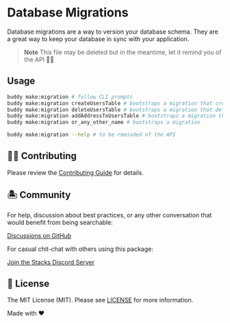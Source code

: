 # Database Migrations

Database migrations are a way to version your database schema. They are a great way to keep your database in sync with your application.

> **Note**
> This file may be deleted but in the meantime, let it remind you of the API 🤙🏼

## Usage

```sh
buddy make:migration # follow CLI prompts
buddy make:migration createUsersTable # bootstraps a migration that creates a `users` table
buddy make:migration deleteUsersTable # bootstraps a migration that deletes a `users` table
buddy make:migration addAddressToUsersTable # bootstraps a migration that adds an address field to the `users` table
buddy make:migration or_any_other_name # bootstraps a migration

buddy make:migration --help # to be reminded of the API
```

## 💪🏼 Contributing

Please review the [Contributing Guide](https://github.com/stacksjs/contributing) for details.

## 🏝 Community

For help, discussion about best practices, or any other conversation that would benefit from being searchable:

[Discussions on GitHub](https://github.com/stacksjs/stacks/discussions)

For casual chit-chat with others using this package:

[Join the Stacks Discord Server](https://discord.ow3.org)

## 📄 License

The MIT License (MIT). Please see [LICENSE](../../LICENSE.md) for more information.

Made with ❤️
